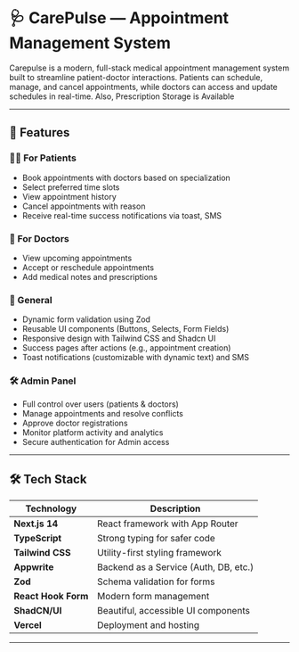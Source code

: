 # 🩺 CarePulse — Appointment Management System

Carepulse is a modern, full-stack medical appointment management system built to streamline patient-doctor interactions. Patients can schedule, manage, and cancel appointments, while doctors can access and update schedules in real-time. Also, Prescription Storage is Available

---

## 🚀 Features

### 👨‍⚕️ For Patients
- Book appointments with doctors based on specialization
- Select preferred time slots
- View appointment history
- Cancel appointments with reason
- Receive real-time success notifications via toast, SMS

### 🩻 For Doctors
- View upcoming appointments
- Accept or reschedule appointments
- Add medical notes and prescriptions

### 🧰 General
- Dynamic form validation using Zod
- Reusable UI components (Buttons, Selects, Form Fields)
- Responsive design with Tailwind CSS and Shadcn UI
- Success pages after actions (e.g., appointment creation)
- Toast notifications (customizable with dynamic text) and SMS

### 🛠️ Admin Panel
- Full control over users (patients & doctors)
- Manage appointments and resolve conflicts
- Approve doctor registrations
- Monitor platform activity and analytics
- Secure authentication for Admin access

---

## 🛠 Tech Stack

| Technology    | Description                        |
| ------------- | ---------------------------------- |
| **Next.js 14**| React framework with App Router    |
| **TypeScript**| Strong typing for safer code       |
| **Tailwind CSS**| Utility-first styling framework |
| **Appwrite**  | Backend as a Service (Auth, DB, etc.) |
| **Zod**       | Schema validation for forms        |
| **React Hook Form** | Modern form management   |
| **ShadCN/UI** | Beautiful, accessible UI components |
| **Vercel**    | Deployment and hosting             |

---

